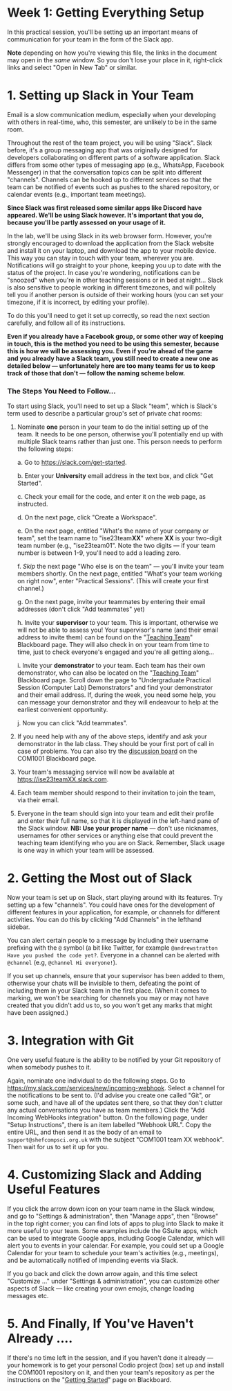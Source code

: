 # Week 1: Getting Everything Setup

In this practical session, you'll be setting up an important means of
communication for your team in the form of the Slack app. 

**Note** depending on how you're viewing this file, the links in the
document may open in the _same_ window. So you don't lose your place in it,
right-click links and select "Open in New Tab" or similar.  

# 1. Setting up Slack in Your Team

Email is a slow communication medium, especially when your developing with
others in real-time, who, this semester, are unlikely to be in the same room.

Throughout the rest of the team project, you will be using "Slack". Slack
before, it's a group messaging app that was originally designed for developers
collaborating on different parts of a software application. Slack differs from
some other types of messaging app (e.g., WhatsApp, Facebook Messenger) in that
the conversation topics can be split into different "channels". Channels can be
hooked up to different services so that the team can be notified of events such
as pushes to the shared repository, or calendar events (e.g., important team
meetings).

**Since Slack was first released some similar apps like Discord have appeared.
We'll be using Slack however. It's important that you do, because you'll be
partly assessed on your usage of it.**

In the lab, we'll be using Slack in its web browser form. However, you're
strongly encouraged to download the application from the Slack website and
install it on your laptop, and download the app to your mobile device. This way
you can stay in touch with your team, wherever you are. Notifications will go
straight to your phone, keeping you up to date with the status of the project.
In case you're wondering, notifications can be "snoozed" when you're in other
teaching sessions or in bed at night... Slack is also sensitive to people
working in different timezones, and will politely tell you if another person is
outside of their working hours (you can set your timezone, if it is incorrect,
by editing your profile).

To do this you'll need to get it set up correctly, so read the next section
carefully, and follow all of its instructions. 

**Even if you already have a Facebook group, or some other way of keeping in
touch, this is the method you need to be using this semester, because this is
how we will be assessing you. Even if you're ahead of the game and you already
have a Slack team, you still need to create a new one as detailed below —
unfortunately here are too many teams for us to keep track of those that don't —
follow the naming scheme below.**

### The Steps You Need to Follow... 

To start using Slack, you'll need to set up a Slack "team", which is Slack's
term used to describe a particular group's set of private chat rooms: 

1. Nominate **one** person in your team to do the initial setting up of the
team. It needs to be one person, otherwise you'll potentially end up with
multiple Slack teams rather than just one. This person needs to perform the
following steps: 

    a. Go to https://slack.com/get-started.

    b. Enter your **University** email address in the text box, and click "Get
    Started". 

    c. Check your email for the code, and enter it on the web page, as
    instructed. 
    
    d. On the next page, click "Create a Workspace". 

    e. On the next page, entitled "What's the name of your company or team", set
    the team name to "ise23team**XX**" where **XX** is your two-digit team
    number (e.g., "ise23team01". Note the two digits — if your team number
    is between 1-9, you'll need to add a leading zero.

    f. _Skip_ the next page "Who else is on the team" —
    you'll invite your team members shortly. On the next page, entitled "What's
    your team working on right now", enter "Practical Sessions". (This will
    create your first channel.)

    g. On the next page, invite your teammates by entering their email addresses
    (don't click "Add teammates" yet) 

    h. Invite your **supervisor** to your team. This is important, otherwise we
    will not be able to assess you! Your supervisor's name (and their email
    address to invite them) can be found on the "[Teaching
    Team](https://vle.shef.ac.uk/webapps/blackboard/execute/content/blankPage?cmd=view&content_id=_6297724_1&course_id=_102787_1&mode=reset)" Blackboard page. They will also check in
    on your team from time to time, just to check everyone's engaged and you're
    all getting along...

    i. Invite your **demonstrator** to your team. Each team has their own
    demonstrator, who can also be located on the "[Teaching
    Team](https://vle.shef.ac.uk/webapps/blackboard/execute/content/blankPage?cmd=view&content_id=_6297724_1&course_id=_102787_1&mode=reset)" Blackboard page. Scroll down the page to
    "Undergraduate Practical Session (Computer Lab) Demonstrators" and find your
    demonstrator and their email address. If, during the week, you need some
    help, you can message your demonstrator and they will endeavour to help at
    the earliest convenient opportunity.

    j. Now you can click "Add teammates".

2. If you need help with any of the above steps, identify and ask your
demonstrator in the lab class. They should be your first port of call in case of
problems. You can also try the [discussion board](https://vle.shef.ac.uk/webapps/discussionboard/do/conference?toggle_mode=read&action=list_forums&course_id=_102787_1&nav=discussion_board_entry&mode=view)
on the COM1001 Blackboard page.

3. Your team's messaging service will now be available at
   https://ise23teamXX.slack.com. 

4. Each team member should respond to their invitation to join the team, via
their email. 

5. Everyone in the team should sign into your team and edit their profile and
enter their full name, so that it is displayed in the left-hand pane of the
Slack window. **NB: Use your proper name** — don't use nicknames, usernames for
other services or anything else that could prevent the teaching team identifying
who you are on Slack. Remember, Slack usage is one way in which your team will
be assessed.


# 2. Getting the Most out of Slack

Now your team is set up on Slack, start playing around with its features. Try
setting up a few "channels". You could have ones for the development of
different features in your application, for example, or channels for different
activities. You can do this by clicking "Add Channels" in the lefthand sidebar.

You can alert certain people to a message by including their username  prefixing
with the `@` symbol (a bit like Twitter, for example `@andrewstratton Have you
pushed the code yet?`. Everyone in a channel can be alerted with `@channel`
(e.g, `@channel Hi everyone!`).

If you set up channels, ensure that your supervisor has been added to them,
otherwise your chats will be invisible to them, defeating the point of including
them in your Slack team in the first place. (When it comes to marking, we won't
be searching for channels you may or may not have created that you didn't add us
to, so you won't get any marks that might have been assigned.)


# 3. Integration with Git

One very useful feature is the ability to be notified by your Git repository of
when somebody pushes to it.

Again, nominate one individual to do the following steps. Go to
https://my.slack.com/services/new/incoming-webhook. Select a channel for the notifications to be sent
to. (I'd advise you create one called "Git", or some such, and have all of
the updates sent there, so that they don't clutter any actual conversations
you have as team members.) Click the "Add Incoming WebHooks integration"
button. On the following page, under "Setup Instructions", there is an item
labelled "Webhook URL". Copy the entire URL, and then send it as the body
of an email to `support@shefcompsci.org.uk` with the subject "COM1001 team XX
webhook". Then wait for us to set it up for you.


# 4. Customizing Slack and Adding Useful Features

If you click the arrow down icon on your team name in the Slack window, and
go to "Settings & administration", then "Manage apps", then "Browse" in the
top right corner; you can find lots of apps to plug into Slack to make it
more useful to your team. Some examples include the GSuite apps, which can
be used to integrate Google apps, including Google Calendar, which will
alert you to events in your calendar. For example, you could set up a
Google Calendar for your team to schedule your team's activities (e.g.,
meetings), and be automatically notified of impending events via Slack.

If you go back and click the down arrow again, and this time select
"Customize ..." under "Settings & administration", you can customize other
aspects of Slack — like creating your own emojis, change loading messages
etc.

# 5. And Finally, If You've Haven't Already ....

If there's no time left in the session, and if you
haven't done it already — your homework is to get your personal Codio project (box) set up and
install the COM1001 repository on it, and then your team's repository as per the
instructions on the "[Getting Started](https://vle.shef.ac.uk/webapps/blackboard/execute/content/blankPage?cmd=view&content_id=_6297831_1&course_id=_102787_1&mode=reset)" page on
Blackboard. 
